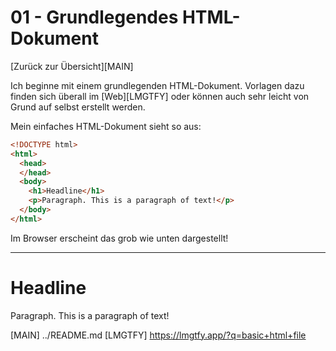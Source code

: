 01 - Grundlegendes HTML-Dokument
================================

[Zurück zur Übersicht][MAIN]

Ich beginne mit einem grundlegenden HTML-Dokument. Vorlagen dazu
finden sich überall im [Web][LMGTFY] oder können auch sehr leicht von Grund auf
selbst erstellt werden.

Mein einfaches HTML-Dokument sieht so aus:

```html
<!DOCTYPE html>
<html>
  <head>
  </head>
  <body>
    <h1>Headline</h1>
    <p>Paragraph. This is a paragraph of text!</p>
  </body>
</html>
```

Im Browser erscheint das grob wie unten dargestellt!

---

# Headline

Paragraph. This is a paragraph of text!

[MAIN] ../README.md
[LMGTFY] https://lmgtfy.app/?q=basic+html+file